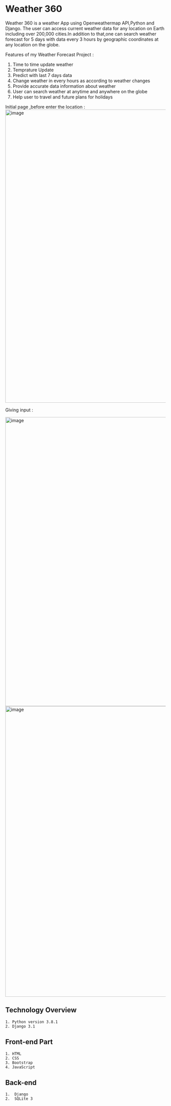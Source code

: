 # Weather 360
Weather 360 is a weather App using Openweathermap API,Python and Django.
The user can access current weather data for any location on Earth including over 200,000 cities.In addition to that,one can search weather forecast for 5 days with data every 3 hours by geographic coordinates at any location on the globe.

Features of my Weather Forecast Project :

1. Time to time update weather
2. Temprature Update
3. Predict with last 7 days data
4. Change weather in every hours as according to weather changes
5. Provide accurate data information about weather
6. User can search weather at anytime and anywhere on the globe
7. Help user to travel and future plans for holidays

Initial page ,before enter the location :
<img width="920" alt="image" src="https://github.com/ShaliniMuthukumar/Weather-Forecast/assets/106624891/7ca0b59d-f366-4cd0-b221-8b396e40da8e">

Giving input : 

<img width="907" alt="image" src="https://github.com/ShaliniMuthukumar/Weather-Forecast/assets/106624891/d497af3f-3807-438e-96af-6ff25b0fd6e2">


<img width="912" alt="image" src="https://github.com/ShaliniMuthukumar/Weather-Forecast/assets/106624891/559021d3-08a8-4d9d-baf2-30badc712211">




## Technology Overview

    1. Python version 3.8.1
    2. Django 3.1


## Front-end Part

    1. HTML
    2. CSS
    3. Bootstrap
    4. JavaScript


## Back-end

    1.  Django
    2.  SQLite 3



